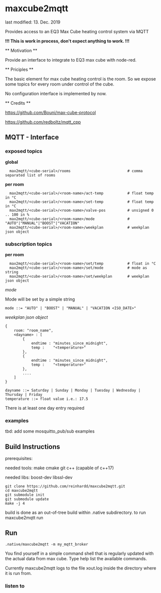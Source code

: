 # maxcube2mqtt

last modified: 13. Dec. 2019

Provides access to an EQ3 Max Cube heating control system via MQTT

**!!! This is work in process, don't expect anything to work. !!!**

** Motivation **

Provide an interface to integrate to EQ3 max cube with node-red.

** Priciples **

The basic element for max cube heating control is the room. So we expose some
topics for every room under control of the cube.

No configuration interface is implemented by now.

** Credits **

https://github.com/Bouni/max-cube-protocol

https://github.com/redboltz/mqtt_cpp

## MQTT - Interface

### exposed topics

  **global**

      max2mqtt/<cube-serial>/rooms                          # comma separated list of rooms

  **per room**

      max2mqtt/<cube-serial>/<room-name>/act-temp           # float temp in °C
      max2mqtt/<cube-serial>/<room-name>/set-temp           # float temp in °C
      max2mqtt/<cube-serial>/<room-name>/valve-pos          # unsigned 0 .. 100 in %
      max2mqtt/<cube-serial>/<room-name>/mode               # "AUTO"|"MANUAL"|"BOOST"|"VACATION"
      max2mqtt/<cube-serial>/<room-name>/weekplan           # weekplan json object


### subscription topics

  **per room**

      max2mqtt/<cube-serial>/<room-name>/set/temp           # float in °C
      max2mqtt/<cube-serial>/<room-name>/set/mode           # mode as string
      max2mqtt/<cube-serial>/<room-name>/set/weekplan       # weekplan json object


  *mode*

  Mode will be set by a simple string

    mode ::= "AUTO" | "BOOST" | "MANUAL" | "VACATION <ISO_DATE>"

  *weekplan json object*

    {
        room: "room_name",
        <dayname> : [
            {
                endtime : "minutes_since_midnight",
                temp :    "<temperature>"
            },
            {
                endtime : "minutes_since_midnight",
                temp :    "<temperature>"
            },
            ....
        ]
    }

    dayname ::= Saturday | Sunday | Monday | Tuesday | Wednesday | Thursday | Friday
    temperature ::= float value i.e.: 17.5

 There is at least one day entry required

### examples

  tbd: add some mosquitto_pub/sub examples


## Build Instructions

prerequisites:

  needed tools: make cmake git c++ (capable of c++17)

  needed libs: boost-dev libssl-dev


    git clone https://github.com/reinhardd/maxcube2mqtt.git
    cd maxcube2mqtt
    git submodule init
    git submodule update
    make -j 4

build is done as an out-of-tree build within .native subdirectory.
to run maxcube2mqtt run

## Run

    .native/maxcube2mqtt -m my_mqtt_broker

You find yourself in a simple command shell that is regularly updated with the actual data from max cube.
Type help list the available commands.

Currently maxcube2mqtt logs to the file xout.log inside the directory where it is run from.


### listen to

